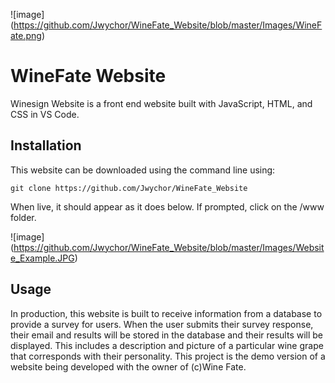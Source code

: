 ![image]
(https://github.com/Jwychor/WineFate_Website/blob/master/Images/WineFate.png)
 
# WineFate Website
Winesign Website is a front end website built with JavaScript, HTML, and CSS in VS Code.

## Installation
This website can be downloaded using the command line using:

```
git clone https://github.com/Jwychor/WineFate_Website
```

When live, it should appear as it does below. If prompted, click on the /www folder.

![image]
(https://github.com/Jwychor/WineFate_Website/blob/master/Images/Website_Example.JPG)

## Usage
In production, this website is built to receive information from a database to provide a survey for users. When the user submits their survey response, their email and results will be stored in the database and their results will be displayed. This includes a description and picture of a particular wine grape that corresponds with their personality. This project is the demo version of a website being developed with the owner of (c)Wine Fate.

